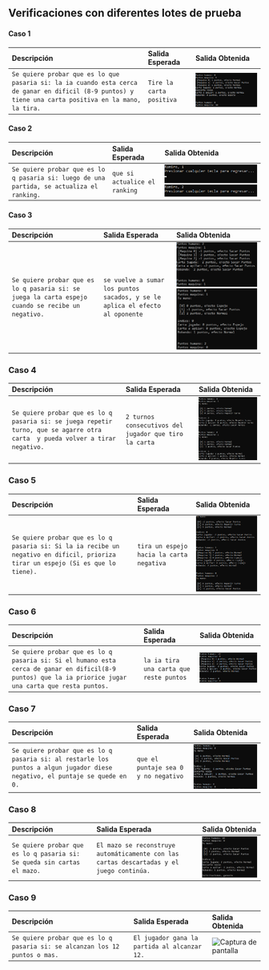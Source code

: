 ## Verificaciones con diferentes lotes de prueba

#### Caso 1

| Descripción                                                                                                                                           | Salida Esperada          | Salida Obtenida                                          |
| :---------------------------------------------------------------------------------------------------------------------------------------------------- | :----------------------- | :------------------------------------------------------- |
| `Se quiere probar que es lo que pasaria si: la ia cuando esta cerca de ganar en dificil (8-9 puntos) y tiene una carta positiva en la mano, la tira.` | `Tire la carta positiva` | ![Captura de pantalla](imagenes_lotes_prueba/caso_1.png) |

#### Caso 2

| Descripción                                                                               | Salida Esperada                | Salida Obtenida                                                                                                                     |
| :---------------------------------------------------------------------------------------- | :----------------------------- | :---------------------------------------------------------------------------------------------------------------------------------- |
| `Se quiere probar que es lo q pasaria si: luego de una partida, se actualiza el ranking.` | `que si actualice el ranking ` | ![Captura de pantalla](imagenes_lotes_prueba/caso_2_primero.png) ![Captura de pantalla 2](imagenes_lotes_prueba/caso_2_segundo.png) |

#### Caso 3

| Descripción                                                                                       | Salida Esperada                                                              | Salida Obtenida                                                                                                                     |
| :------------------------------------------------------------------------------------------------ | :--------------------------------------------------------------------------- | :---------------------------------------------------------------------------------------------------------------------------------- |
| `Se quiere probar que es lo q pasaria si: se juega la carta espejo cuando se recibe un negativo.` | `se vuelve a sumar los puntos sacados, y se le aplica el efecto al oponente` | ![Captura de pantalla](imagenes_lotes_prueba/caso_3_primero.png) ![Captura de pantalla 2](imagenes_lotes_prueba/caso_3_segundo.png) |

### Caso 4

| Descripción                                                                                                                   | Salida Esperada                                       | Salida Obtenida                                          |
| :---------------------------------------------------------------------------------------------------------------------------- | :---------------------------------------------------- | :------------------------------------------------------- |
| `Se quiere probar que es lo q pasaria si: se juega repetir turno, que se agarre otra carta  y pueda volver a tirar negativo.` | `2 turnos consecutivos del jugador que tiro la carta` | ![Captura de pantalla](imagenes_lotes_prueba/caso_4.png) |

### Caso 5

| Descripción                                                                                                                       | Salida Esperada                          | Salida Obtenida                                          |
| :-------------------------------------------------------------------------------------------------------------------------------- | :--------------------------------------- | :------------------------------------------------------- |
| `Se quiere probar que es lo q pasaria si: Si la ia recibe un negativo en dificil, prioriza tirar un espejo (Si es que lo tiene).` | `tira un espejo hacia la carta negativa` | ![Captura de pantalla](imagenes_lotes_prueba/caso_5.png) |

### Caso 6

| Descripción                                                                                                                                             | Salida Esperada                         | Salida Obtenida                                          |
| :------------------------------------------------------------------------------------------------------------------------------------------------------ | :-------------------------------------- | :------------------------------------------------------- |
| `Se quiere probar que es lo q pasaria si: Si el humano esta cerca de ganar en dificil(8-9 puntos) que la ia priorice jugar una carta que resta puntos.` | `la ia tira una carta que reste puntos` | ![Captura de pantalla](imagenes_lotes_prueba/caso_6.png) |

### Caso 7

| Descripción                                                                                                                 | Salida Esperada                      | Salida Obtenida                                          |
| :-------------------------------------------------------------------------------------------------------------------------- | :----------------------------------- | :------------------------------------------------------- |
| `Se quiere probar que es lo q pasaria si: al restarle los puntos a algun jugador diese negativo, el puntaje se quede en 0.` | `que el puntaje sea 0 y no negativo` | ![Captura de pantalla](imagenes_lotes_prueba/caso_7.png) |

### Caso 8

| Descripción                                                             | Salida Esperada                                                                          | Salida Obtenida                                          |
| :---------------------------------------------------------------------- | :--------------------------------------------------------------------------------------- | :------------------------------------------------------- |
| `Se quiere probar que es lo q pasaria si: Se queda sin cartas el mazo.` | `El mazo se reconstruye automáticamente con las cartas descartadas y el juego continúa.` | ![Captura de pantalla](imagenes_lotes_prueba/caso_8.png) |

### Caso 9

| Descripción                                                                 | Salida Esperada                              | Salida Obtenida                                          |
| :-------------------------------------------------------------------------- | :------------------------------------------- | :------------------------------------------------------- |
| `Se quiere probar que es lo q pasaria si: se alcanzan los 12 puntos o mas.` | `El jugador gana la partida al alcanzar 12.` | ![Captura de pantalla](imagenes_lotes_prueba/caso_9.png) |
